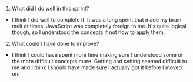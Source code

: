 1. What did I do well in this sprint?
 - I think I did well to complete it. It was a long sprint that made my brain melt at times. JavaScript was completely foreign to me. It's quite logical though, so I understood the concepts if not how to apply them.

2. What could I have done to improve?
 - I think I could have spent more time making sure I understood some of the more difficult concepts more. Getting and setting seemed difficult to me and I think I should have made sure I actually got it before I moved on.
